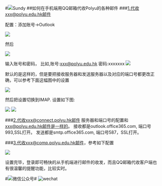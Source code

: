 #![](http://i.imgur.com/S7xBFja.png)Sundy
##如何在手机端用QQ邮箱代收Polyu的各种邮件
###1.代收xxx@polyu.edu.hk邮件

配置：添加账号->Outlook

![](http://i.imgur.com/oJGVuNs.jpg)

然后

![](http://i.imgur.com/eMqJxfS.jpg)

输入账号和密码， 比如,账号:xxx@polyu.edu.hk 密码:xxxxxxx
![](http://i.imgur.com/SaZUp3N.jpg)

默认的是这样的，但是要把接收服务器和发送服务器以及对应的端口号都更改正确，可以参考下面这幅图中的设置

![](http://i.imgur.com/VC3uXuh.jpg)

然后把设置切换到IMAP.
设置如下图:

![](http://i.imgur.com/fqx3jNK.jpg)
![](http://i.imgur.com/f8G8Q36.jpg)

###2.代收xxx@connect.polyu.hk邮件
服务器和端口号的配置和 xxx@polyu.edu.hk邮件是一样的。
接收都是outlook.office365.com, 端口号993,SSL打开。 发送都是smtp.office365.com, 端口号587，SSL打开。

###3.代收xxx@comp.polyu.edu.hk邮件，参考如下配置

![](http://i.imgur.com/zwlZB6P.jpg)

设置完毕，登录即可畅快的从手机端进行邮件的收发，而且QQ邮箱代收客户端也有很温馨的提醒功能，比较实时。

#![](http://i.imgur.com/S7xBFja.png)微信公众号#
![wechat](http://i.imgur.com/1TDj1p7.jpg)